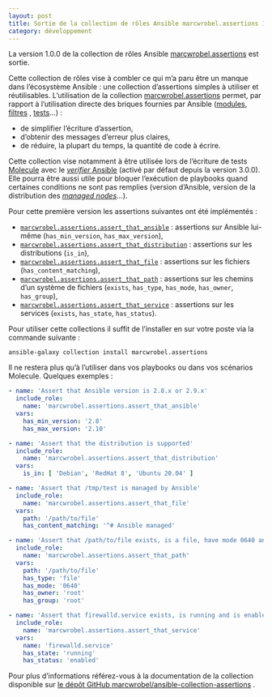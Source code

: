 ```yaml
---
layout: post
title: Sortie de la collection de rôles Ansible marcwrobel.assertions 1.0.0
category: développement
---
```


La version 1.0.0 de la collection de rôles
Ansible [marcwrobel.assertions](https://galaxy.ansible.com/marcwrobel/assertions) est sortie.

Cette collection de rôles vise à combler ce qui m’a paru être un manque dans l’écosystème Ansible : une collection
d’assertions simples à utiliser et réutilisables. L’utilisation de la
collection [marcwrobel.assertions](https://github.com/marcwrobel/ansible-collection-assertions) permet, par rapport à
l’utilisation directe des briques fournies par
Ansible ([modules](https://docs.ansible.com/ansible/latest/collections/ansible/builtin/assert_module.html),
[filtres](https://docs.ansible.com/ansible/latest/user_guide/playbooks_filters.html)
, [tests](https://docs.ansible.com/ansible/latest/user_guide/playbooks_tests.html)…) :

- de simplifier l’écriture d’assertion,
- d’obtenir des messages d’erreur plus claires,
- de réduire, la plupart du temps, la quantité de code à écrire.

Cette collection vise notamment à être utilisée lors de l’écriture de tests [Molecule](https://molecule.readthedocs.io)
avec le [_verifier_ Ansible](https://molecule.readthedocs.io/en/latest/configuration.html#verifier)
(activé par défaut depuis la version 3.0.0). Elle pourra être aussi utile pour bloquer l’exécution de playbooks quand
certaines conditions ne sont pas remplies
(version d’Ansible, version de la distribution des [_managed
nodes_](https://docs.ansible.com/ansible/latest/network/getting_started/basic_concepts.html#managed-nodes)…).

Pour cette première version les assertions suivantes ont été implémentés :

- [`marcwrobel.assertions.assert_that_ansible`](https://github.com/marcwrobel/ansible-collection-assertions/blob/main/ansible_collections/marcwrobel/assertions/roles/assert_that_ansible/README.md) :
  assertions sur Ansible lui-même (`has_min_version`, `has_max_version`),
- [`marcwrobel.assertions.assert_that_distribution`](https://github.com/marcwrobel/ansible-collection-assertions/blob/main/ansible_collections/marcwrobel/assertions/roles/assert_that_distribution/README.md) :
  assertions sur les distributions (`is_in`),
- [`marcwrobel.assertions.assert_that_file`](https://github.com/marcwrobel/ansible-collection-assertions/blob/main/ansible_collections/marcwrobel/assertions/roles/assert_that_file/README.md) :
  assertions sur les fichiers (`has_content_matching`),
- [`marcwrobel.assertions.assert_that_path`](https://github.com/marcwrobel/ansible-collection-assertions/blob/main/ansible_collections/marcwrobel/assertions/roles/assert_that_path/README.md) :
  assertions sur les chemins d’un système de fichiers (`exists`, `has_type`, `has_mode`, `has_owner`, `has_group`),
- [`marcwrobel.assertions.assert_that_service`](https://github.com/marcwrobel/ansible-collection-assertions/blob/main/ansible_collections/marcwrobel/assertions/roles/assert_that_service/README.md) :
  assertions sur les services (`exists`, `has_state`, `has_status`).

Pour utiliser cette collections il suffit de l’installer en sur votre poste via la commande suivante :

```
ansible-galaxy collection install marcwrobel.assertions
```

Il ne restera plus qu’à l’utiliser dans vos playbooks ou dans vos scénarios Molecule. Quelques exemples :

```yaml
- name: 'Assert that Ansible version is 2.8.x or 2.9.x'
  include_role:
    name: 'marcwrobel.assertions.assert_that_ansible'
  vars:
    has_min_version: '2.8'
    has_max_version: '2.10'

- name: 'Assert that the distribution is supported'
  include_role:
    name: 'marcwrobel.assertions.assert_that_distribution'
  vars:
    is_in: [ 'Debian', 'RedHat 8', 'Ubuntu 20.04' ]

- name: 'Assert that /tmp/test is managed by Ansible'
  include_role:
    name: 'marcwrobel.assertions.assert_that_file'
  vars:
    path: '/path/to/file'
    has_content_matching: '^# Ansible managed'

- name: 'Assert that /path/to/file exists, is a file, have mode 0640 and belongs to root:root'
  include_role:
    name: 'marcwrobel.assertions.assert_that_path'
  vars:
    path: '/path/to/file'
    has_type: 'file'
    has_mode: '0640'
    has_owner: 'root'
    has_group: 'root'

- name: 'Assert that firewalld.service exists, is running and is enabled'
  include_role:
    name: 'marcwrobel.assertions.assert_that_service'
  vars:
    name: 'firewalld.service'
    has_state: 'running'
    has_status: 'enabled'
```

Pour plus d’informations référez-vous à la documentation de la collection disponible
sur [le dépôt GitHub marcwrobel/ansible-collection-assertions](https://github.com/marcwrobel/ansible-collection-assertions)
.
